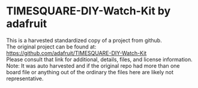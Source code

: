 
# TIMESQUARE-DIY-Watch-Kit by adafruit  
This is a harvested standardized copy of a project from github.  
The original project can be found at:  
https://github.com/adafruit/TIMESQUARE-DIY-Watch-Kit  
Please consult that link for additional, details, files, and license information.  
Note: It was auto harvested and if the original repo had more than one board file or anything out of the ordinary the files here are likely not representative.  
    
